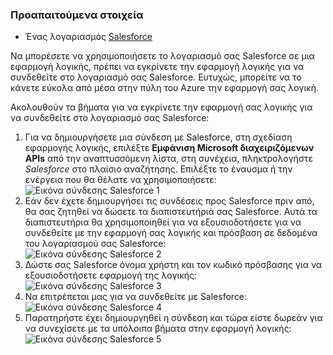 ### <a name="prerequisites"></a>Προαπαιτούμενα στοιχεία

- Ένας λογαριασμός [Salesforce](https://salesforce.com)  


Να μπορέσετε να χρησιμοποιήσετε το λογαριασμό σας Salesforce σε μια εφαρμογή λογικής, πρέπει να εγκρίνετε την εφαρμογή λογικής για να συνδεθείτε στο λογαριασμό σας Salesforce. Ευτυχώς, μπορείτε να το κάνετε εύκολα από μέσα στην πύλη του Azure την εφαρμογή σας λογική.  

Ακολουθούν τα βήματα για να εγκρίνετε την εφαρμογή σας λογικής για να συνδεθείτε στο λογαριασμό σας Salesforce:  
1. Για να δημιουργήσετε μια σύνδεση με Salesforce, στη σχεδίαση εφαρμογής λογικής, επιλέξτε **Εμφάνιση Microsoft διαχειριζόμενων APIs** από την αναπτυσσόμενη λίστα, στη συνέχεια, πληκτρολογήστε *Salesforce* στο πλαίσιο αναζήτησης. Επιλέξτε το έναυσμα ή την ενέργεια που θα θέλατε να χρησιμοποιήσετε:  
![Εικόνα σύνδεσης Salesforce 1](./media/connectors-create-api-salesforce/salesforce-1.png)  
2. Εάν δεν έχετε δημιουργήσει τις συνδέσεις προς Salesforce πριν από, θα σας ζητηθεί να δώσετε τα διαπιστευτήριά σας Salesforce. Αυτά τα διαπιστευτήρια θα χρησιμοποιηθεί για να εξουσιοδοτήσετε για να συνδεθείτε με την εφαρμογή σας λογικής και πρόσβαση σε δεδομένα του λογαριασμού σας Salesforce:  
![Εικόνα σύνδεσης Salesforce 2](./media/connectors-create-api-salesforce/salesforce-2.png)  
3. Δώστε σας Salesforce όνομα χρήστη και τον κωδικό πρόσβασης για να εξουσιοδοτήσετε εφαρμογή της λογικής:  
 ![Εικόνα σύνδεσης Salesforce 3](./media/connectors-create-api-salesforce/salesforce-3.png)  
4. Να επιτρέπεται μας για να συνδεθείτε με Salesforce:  
![Εικόνα σύνδεσης Salesforce 4](./media/connectors-create-api-salesforce/salesforce-4.png)  
5. Παρατηρήστε έχει δημιουργηθεί η σύνδεση και τώρα είστε δωρεάν για να συνεχίσετε με τα υπόλοιπα βήματα στην εφαρμογή λογικής:  
![Εικόνα σύνδεσης Salesforce 5](./media/connectors-create-api-salesforce/salesforce-5.png)  

